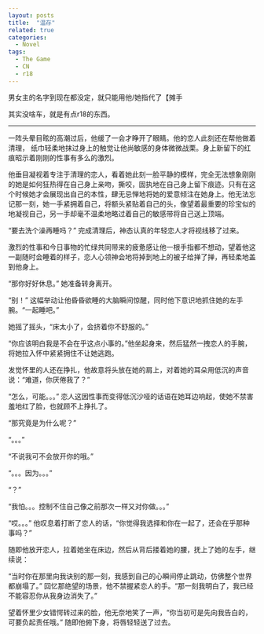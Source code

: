```yaml
---
layout: posts
title:  "温存"
related: true
categories: 
  - Novel
tags: 
  - The Game
  - CN
  - r18
---
```


男女主的名字到现在都没定，就只能用他/她指代了【摊手

其实没啥车，就是有点r18的东西。

---------------------------------------------------------------------------

一阵头晕目眩的高潮过后，他缓了一会才睁开了眼睛。他的恋人此刻还在帮他做着清理，
纸巾轻柔地抹过身上的触觉让他尚敏感的身体微微战栗。身上新留下的红痕昭示着刚刚的性事有多么的激烈。

他垂目凝视着专注于清理的恋人，看着她此刻一脸平静的模样，完全无法想象刚刚的她是如何狂热得在自己身上亲吻，撕咬，固执地在自己身上留下痕迹。只有在这个时候她才会展现出自己的本性，肆无忌惮地将她的爱意倾注在她身上。他无法忘记那一刻，她一手紧拥着自己，将额头紧贴着自己的头，像望着最重要的珍宝似的地凝视自己，另一手却毫不温柔地略过着自己的敏感带将自己送上顶端。

“要去洗个澡再睡吗？” 完成清理后，神态认真的年轻恋人才将视线移了过来。

激烈的性事和今日事物的忙绿共同带来的疲惫感让他一根手指都不想动，望着他这一副随时会睡着的样子，恋人心领神会地将掉到地上的被子给掸了掸，再轻柔地盖到他身上。

“那你好好休息。” 她准备转身离开。

“别！” 这幅举动让他昏昏欲睡的大脑瞬间惊醒，同时他下意识地抓住她的左手腕。“一起睡吧。”

她摇了摇头，“床太小了，会挤着你不舒服的。”

“你应该明白我是不会在乎这点小事的。”他坐起身来，然后猛然一拽恋人的手腕，将她拉入怀中紧紧拥住不让她逃跑。

发觉怀里的人还在挣扎，他故意将头放在她的肩上，对着她的耳朵用低沉的声音说：“难道，你厌倦我了？”

“怎么，可能。。。” 恋人这因性事而变得低沉沙哑的话语在她耳边响起，使她不禁害羞地红了脸，也就顾不上挣扎了。

“那究竟是为什么呢？”

“。。。”

“不说我可不会放开你的哦。”

“。。。因为。。。”

“？”

“我怕。。。控制不住自己像之前那次一样又对你做。。。”

“哎。。。” 他叹息着打断了恋人的话，“你觉得我选择和你在一起了，还会在乎那种事吗？”

随即他放开恋人，拉着她坐在床边，然后从背后搂着她的腰，抚上了她的左手，继续说：

“当时你在那里向我诀别的那一刻，我感到自己的心瞬间停止跳动，仿佛整个世界都崩塌了。” 回忆那绝望的场景，他不禁握紧恋人的手。“那一刻我明白了，我已经不能容忍你从我身边消失了。”

望着怀里少女错愕转过来的脸，他无奈地笑了一声，“你当初可是先向我告白的，可要负起责任哦。” 随即他俯下身，将唇轻轻送了过去。




